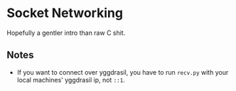 # Socket Networking

Hopefully a gentler intro than raw C shit.

## Notes

- If you want to connect over yggdrasil, you have to run `recv.py` with your local machines' yggdrasil ip, not `::1`.
